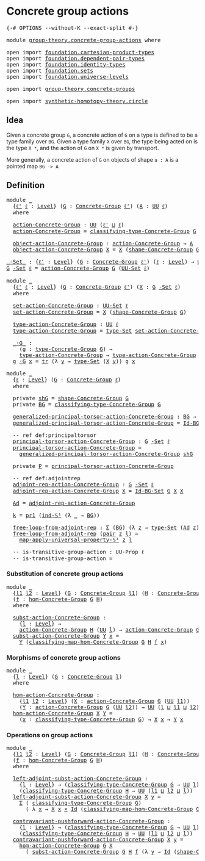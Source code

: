 # Concrete group actions

<pre class="Agda"><a id="35" class="Symbol">{-#</a> <a id="39" class="Keyword">OPTIONS</a> <a id="47" class="Pragma">--without-K</a> <a id="59" class="Pragma">--exact-split</a> <a id="73" class="Symbol">#-}</a>

<a id="78" class="Keyword">module</a> <a id="85" href="group-theory.concrete-group-actions.html" class="Module">group-theory.concrete-group-actions</a> <a id="121" class="Keyword">where</a>

<a id="128" class="Keyword">open</a> <a id="133" class="Keyword">import</a> <a id="140" href="foundation.cartesian-product-types.html" class="Module">foundation.cartesian-product-types</a>
<a id="175" class="Keyword">open</a> <a id="180" class="Keyword">import</a> <a id="187" href="foundation.dependent-pair-types.html" class="Module">foundation.dependent-pair-types</a>
<a id="219" class="Keyword">open</a> <a id="224" class="Keyword">import</a> <a id="231" href="foundation.identity-types.html" class="Module">foundation.identity-types</a>
<a id="257" class="Keyword">open</a> <a id="262" class="Keyword">import</a> <a id="269" href="foundation.sets.html" class="Module">foundation.sets</a>
<a id="285" class="Keyword">open</a> <a id="290" class="Keyword">import</a> <a id="297" href="foundation.universe-levels.html" class="Module">foundation.universe-levels</a>

<a id="325" class="Keyword">open</a> <a id="330" class="Keyword">import</a> <a id="337" href="group-theory.concrete-groups.html" class="Module">group-theory.concrete-groups</a>

<a id="367" class="Keyword">open</a> <a id="372" class="Keyword">import</a> <a id="379" href="synthetic-homotopy-theory.circle.html" class="Module">synthetic-homotopy-theory.circle</a>
</pre>
## Idea

Given a concrete group `G`, a concrete action of `G` on a type is defined to be a type family over `BG`. Given a type family `X` over `BG`, the type being acted on is the type `X *`, and the action of `G` on `X *` is given by transport.

More generally, a concrete action of `G` on objects of shape `a : A` is a pointed map `BG -> A`

## Definition

<pre class="Agda"><a id="784" class="Keyword">module</a> <a id="791" href="group-theory.concrete-group-actions.html#791" class="Module">_</a>
  <a id="795" class="Symbol">{</a><a id="796" href="group-theory.concrete-group-actions.html#796" class="Bound">ℓ&#39;</a> <a id="799" href="group-theory.concrete-group-actions.html#799" class="Bound">ℓ</a> <a id="801" class="Symbol">:</a> <a id="803" href="Agda.Primitive.html#597" class="Postulate">Level</a><a id="808" class="Symbol">}</a> <a id="810" class="Symbol">(</a><a id="811" href="group-theory.concrete-group-actions.html#811" class="Bound">G</a> <a id="813" class="Symbol">:</a> <a id="815" href="group-theory.concrete-groups.html#2031" class="Function">Concrete-Group</a> <a id="830" href="group-theory.concrete-group-actions.html#796" class="Bound">ℓ&#39;</a><a id="832" class="Symbol">)</a> <a id="834" class="Symbol">(</a><a id="835" href="group-theory.concrete-group-actions.html#835" class="Bound">A</a> <a id="837" class="Symbol">:</a> <a id="839" href="foundation-core.universe-levels.html#222" class="Primitive">UU</a> <a id="842" href="group-theory.concrete-group-actions.html#799" class="Bound">ℓ</a><a id="843" class="Symbol">)</a>
  <a id="847" class="Keyword">where</a>
  
  <a id="858" href="group-theory.concrete-group-actions.html#858" class="Function">action-Concrete-Group</a> <a id="880" class="Symbol">:</a> <a id="882" href="foundation-core.universe-levels.html#222" class="Primitive">UU</a> <a id="885" class="Symbol">(</a><a id="886" href="group-theory.concrete-group-actions.html#796" class="Bound">ℓ&#39;</a> <a id="889" href="Agda.Primitive.html#810" class="Primitive Operator">⊔</a> <a id="891" href="group-theory.concrete-group-actions.html#799" class="Bound">ℓ</a><a id="892" class="Symbol">)</a>
  <a id="896" href="group-theory.concrete-group-actions.html#858" class="Function">action-Concrete-Group</a> <a id="918" class="Symbol">=</a> <a id="920" href="group-theory.concrete-groups.html#2432" class="Function">classifying-type-Concrete-Group</a> <a id="952" href="group-theory.concrete-group-actions.html#811" class="Bound">G</a> <a id="954" class="Symbol">→</a> <a id="956" href="group-theory.concrete-group-actions.html#835" class="Bound">A</a>

  <a id="961" href="group-theory.concrete-group-actions.html#961" class="Function">object-action-Concrete-Group</a> <a id="990" class="Symbol">:</a> <a id="992" href="group-theory.concrete-group-actions.html#858" class="Function">action-Concrete-Group</a> <a id="1014" class="Symbol">→</a> <a id="1016" href="group-theory.concrete-group-actions.html#835" class="Bound">A</a>
  <a id="1020" href="group-theory.concrete-group-actions.html#961" class="Function">object-action-Concrete-Group</a> <a id="1049" href="group-theory.concrete-group-actions.html#1049" class="Bound">X</a> <a id="1051" class="Symbol">=</a> <a id="1053" href="group-theory.concrete-group-actions.html#1049" class="Bound">X</a> <a id="1055" class="Symbol">(</a><a id="1056" href="group-theory.concrete-groups.html#2562" class="Function">shape-Concrete-Group</a> <a id="1077" href="group-theory.concrete-group-actions.html#811" class="Bound">G</a><a id="1078" class="Symbol">)</a>

<a id="_-Set_"></a><a id="1081" href="group-theory.concrete-group-actions.html#1081" class="Function Operator">_-Set_</a> <a id="1088" class="Symbol">:</a> <a id="1090" class="Symbol">{</a><a id="1091" href="group-theory.concrete-group-actions.html#1091" class="Bound">ℓ&#39;</a> <a id="1094" class="Symbol">:</a> <a id="1096" href="Agda.Primitive.html#597" class="Postulate">Level</a><a id="1101" class="Symbol">}</a> <a id="1103" class="Symbol">(</a><a id="1104" href="group-theory.concrete-group-actions.html#1104" class="Bound">G</a> <a id="1106" class="Symbol">:</a> <a id="1108" href="group-theory.concrete-groups.html#2031" class="Function">Concrete-Group</a> <a id="1123" href="group-theory.concrete-group-actions.html#1091" class="Bound">ℓ&#39;</a><a id="1125" class="Symbol">)</a> <a id="1127" class="Symbol">(</a><a id="1128" href="group-theory.concrete-group-actions.html#1128" class="Bound">ℓ</a> <a id="1130" class="Symbol">:</a> <a id="1132" href="Agda.Primitive.html#597" class="Postulate">Level</a><a id="1137" class="Symbol">)</a> <a id="1139" class="Symbol">→</a> <a id="1141" href="foundation-core.universe-levels.html#222" class="Primitive">UU</a> <a id="1144" class="Symbol">(</a><a id="1145" href="group-theory.concrete-group-actions.html#1091" class="Bound">ℓ&#39;</a> <a id="1148" href="Agda.Primitive.html#810" class="Primitive Operator">⊔</a> <a id="1150" href="Agda.Primitive.html#780" class="Primitive">lsuc</a> <a id="1155" href="group-theory.concrete-group-actions.html#1128" class="Bound">ℓ</a><a id="1156" class="Symbol">)</a>
<a id="1158" href="group-theory.concrete-group-actions.html#1158" class="Bound">G</a> <a id="1160" href="group-theory.concrete-group-actions.html#1081" class="Function Operator">-Set</a> <a id="1165" href="group-theory.concrete-group-actions.html#1165" class="Bound">ℓ</a> <a id="1167" class="Symbol">=</a> <a id="1169" href="group-theory.concrete-group-actions.html#858" class="Function">action-Concrete-Group</a> <a id="1191" href="group-theory.concrete-group-actions.html#1158" class="Bound">G</a> <a id="1193" class="Symbol">(</a><a id="1194" href="foundation-core.sets.html#1177" class="Function">UU-Set</a> <a id="1201" href="group-theory.concrete-group-actions.html#1165" class="Bound">ℓ</a><a id="1202" class="Symbol">)</a>

<a id="1205" class="Keyword">module</a> <a id="1212" href="group-theory.concrete-group-actions.html#1212" class="Module">_</a>
  <a id="1216" class="Symbol">{</a><a id="1217" href="group-theory.concrete-group-actions.html#1217" class="Bound">ℓ&#39;</a> <a id="1220" href="group-theory.concrete-group-actions.html#1220" class="Bound">ℓ</a> <a id="1222" class="Symbol">:</a> <a id="1224" href="Agda.Primitive.html#597" class="Postulate">Level</a><a id="1229" class="Symbol">}</a> <a id="1231" class="Symbol">(</a><a id="1232" href="group-theory.concrete-group-actions.html#1232" class="Bound">G</a> <a id="1234" class="Symbol">:</a> <a id="1236" href="group-theory.concrete-groups.html#2031" class="Function">Concrete-Group</a> <a id="1251" href="group-theory.concrete-group-actions.html#1217" class="Bound">ℓ&#39;</a><a id="1253" class="Symbol">)</a> <a id="1255" class="Symbol">(</a><a id="1256" href="group-theory.concrete-group-actions.html#1256" class="Bound">X</a> <a id="1258" class="Symbol">:</a> <a id="1260" href="group-theory.concrete-group-actions.html#1232" class="Bound">G</a> <a id="1262" href="group-theory.concrete-group-actions.html#1081" class="Function Operator">-Set</a> <a id="1267" href="group-theory.concrete-group-actions.html#1220" class="Bound">ℓ</a><a id="1268" class="Symbol">)</a>
  <a id="1272" class="Keyword">where</a>

  <a id="1281" href="group-theory.concrete-group-actions.html#1281" class="Function">set-action-Concrete-Group</a> <a id="1307" class="Symbol">:</a> <a id="1309" href="foundation-core.sets.html#1177" class="Function">UU-Set</a> <a id="1316" href="group-theory.concrete-group-actions.html#1220" class="Bound">ℓ</a>
  <a id="1320" href="group-theory.concrete-group-actions.html#1281" class="Function">set-action-Concrete-Group</a> <a id="1346" class="Symbol">=</a> <a id="1348" href="group-theory.concrete-group-actions.html#1256" class="Bound">X</a> <a id="1350" class="Symbol">(</a><a id="1351" href="group-theory.concrete-groups.html#2562" class="Function">shape-Concrete-Group</a> <a id="1372" href="group-theory.concrete-group-actions.html#1232" class="Bound">G</a><a id="1373" class="Symbol">)</a>

  <a id="1378" href="group-theory.concrete-group-actions.html#1378" class="Function">type-action-Concrete-Group</a> <a id="1405" class="Symbol">:</a> <a id="1407" href="foundation-core.universe-levels.html#222" class="Primitive">UU</a> <a id="1410" href="group-theory.concrete-group-actions.html#1220" class="Bound">ℓ</a>
  <a id="1414" href="group-theory.concrete-group-actions.html#1378" class="Function">type-action-Concrete-Group</a> <a id="1441" class="Symbol">=</a> <a id="1443" href="foundation-core.sets.html#1291" class="Function">type-Set</a> <a id="1452" href="group-theory.concrete-group-actions.html#1281" class="Function">set-action-Concrete-Group</a>

  <a id="1481" href="group-theory.concrete-group-actions.html#1481" class="Function Operator">_·G_</a> <a id="1486" class="Symbol">:</a>
    <a id="1492" class="Symbol">(</a><a id="1493" href="group-theory.concrete-group-actions.html#1493" class="Bound">g</a> <a id="1495" class="Symbol">:</a> <a id="1497" href="group-theory.concrete-groups.html#3454" class="Function">type-Concrete-Group</a> <a id="1517" href="group-theory.concrete-group-actions.html#1232" class="Bound">G</a><a id="1518" class="Symbol">)</a> <a id="1520" class="Symbol">→</a>
    <a id="1526" href="group-theory.concrete-group-actions.html#1378" class="Function">type-action-Concrete-Group</a> <a id="1553" class="Symbol">→</a> <a id="1555" href="group-theory.concrete-group-actions.html#1378" class="Function">type-action-Concrete-Group</a>
  <a id="1584" href="group-theory.concrete-group-actions.html#1584" class="Bound">g</a> <a id="1586" href="group-theory.concrete-group-actions.html#1481" class="Function Operator">·G</a> <a id="1589" href="group-theory.concrete-group-actions.html#1589" class="Bound">x</a> <a id="1591" class="Symbol">=</a> <a id="1593" href="foundation-core.identity-types.html#4583" class="Function">tr</a> <a id="1596" class="Symbol">(λ</a> <a id="1599" href="group-theory.concrete-group-actions.html#1599" class="Bound">y</a> <a id="1601" class="Symbol">→</a> <a id="1603" href="foundation-core.sets.html#1291" class="Function">type-Set</a> <a id="1612" class="Symbol">(</a><a id="1613" href="group-theory.concrete-group-actions.html#1256" class="Bound">X</a> <a id="1615" href="group-theory.concrete-group-actions.html#1599" class="Bound">y</a><a id="1616" class="Symbol">))</a> <a id="1619" href="group-theory.concrete-group-actions.html#1584" class="Bound">g</a> <a id="1621" href="group-theory.concrete-group-actions.html#1589" class="Bound">x</a>

<a id="1624" class="Keyword">module</a> <a id="1631" href="group-theory.concrete-group-actions.html#1631" class="Module">_</a>
  <a id="1635" class="Symbol">{</a><a id="1636" href="group-theory.concrete-group-actions.html#1636" class="Bound">ℓ</a> <a id="1638" class="Symbol">:</a> <a id="1640" href="Agda.Primitive.html#597" class="Postulate">Level</a><a id="1645" class="Symbol">}</a> <a id="1647" class="Symbol">(</a><a id="1648" href="group-theory.concrete-group-actions.html#1648" class="Bound">G</a> <a id="1650" class="Symbol">:</a> <a id="1652" href="group-theory.concrete-groups.html#2031" class="Function">Concrete-Group</a> <a id="1667" href="group-theory.concrete-group-actions.html#1636" class="Bound">ℓ</a><a id="1668" class="Symbol">)</a> 
  <a id="1673" class="Keyword">where</a> 

  <a id="1683" class="Keyword">private</a> <a id="1691" href="group-theory.concrete-group-actions.html#1691" class="Function">shG</a> <a id="1695" class="Symbol">=</a> <a id="1697" href="group-theory.concrete-groups.html#2562" class="Function">shape-Concrete-Group</a> <a id="1718" href="group-theory.concrete-group-actions.html#1648" class="Bound">G</a>
  <a id="1722" class="Keyword">private</a> <a id="1730" href="group-theory.concrete-group-actions.html#1730" class="Function">BG</a> <a id="1733" class="Symbol">=</a> <a id="1735" href="group-theory.concrete-groups.html#2432" class="Function">classifying-type-Concrete-Group</a> <a id="1767" href="group-theory.concrete-group-actions.html#1648" class="Bound">G</a>

  <a id="1772" href="group-theory.concrete-group-actions.html#1772" class="Function">generalized-principal-torsor-action-Concrete-Group</a> <a id="1823" class="Symbol">:</a> <a id="1825" href="group-theory.concrete-group-actions.html#1730" class="Function">BG</a> <a id="1828" class="Symbol">→</a> <a id="1830" href="group-theory.concrete-group-actions.html#1648" class="Bound">G</a> <a id="1832" href="group-theory.concrete-group-actions.html#1081" class="Function Operator">-Set</a> <a id="1837" href="group-theory.concrete-group-actions.html#1636" class="Bound">ℓ</a>
  <a id="1841" href="group-theory.concrete-group-actions.html#1772" class="Function">generalized-principal-torsor-action-Concrete-Group</a> <a id="1892" class="Symbol">=</a> <a id="1894" href="group-theory.concrete-groups.html#4489" class="Function">Id-BG-Set</a> <a id="1904" href="group-theory.concrete-group-actions.html#1648" class="Bound">G</a>

  <a id="1909" class="Comment">-- ref def:principaltorsor</a>
  <a id="1938" href="group-theory.concrete-group-actions.html#1938" class="Function">principal-torsor-action-Concrete-Group</a> <a id="1977" class="Symbol">:</a> <a id="1979" href="group-theory.concrete-group-actions.html#1648" class="Bound">G</a> <a id="1981" href="group-theory.concrete-group-actions.html#1081" class="Function Operator">-Set</a> <a id="1986" href="group-theory.concrete-group-actions.html#1636" class="Bound">ℓ</a>
  <a id="1990" href="group-theory.concrete-group-actions.html#1938" class="Function">principal-torsor-action-Concrete-Group</a> <a id="2029" class="Symbol">=</a>
    <a id="2035" href="group-theory.concrete-group-actions.html#1772" class="Function">generalized-principal-torsor-action-Concrete-Group</a> <a id="2086" href="group-theory.concrete-group-actions.html#1691" class="Function">shG</a>

  <a id="2093" class="Keyword">private</a> <a id="2101" href="group-theory.concrete-group-actions.html#2101" class="Function">P</a> <a id="2103" class="Symbol">=</a> <a id="2105" href="group-theory.concrete-group-actions.html#1938" class="Function">principal-torsor-action-Concrete-Group</a>

  <a id="2147" class="Comment">-- ref def:adjointrep</a>
  <a id="2171" href="group-theory.concrete-group-actions.html#2171" class="Function">adjoint-rep-action-Concrete-Group</a> <a id="2205" class="Symbol">:</a> <a id="2207" href="group-theory.concrete-group-actions.html#1648" class="Bound">G</a> <a id="2209" href="group-theory.concrete-group-actions.html#1081" class="Function Operator">-Set</a> <a id="2214" href="group-theory.concrete-group-actions.html#1636" class="Bound">ℓ</a>
  <a id="2218" href="group-theory.concrete-group-actions.html#2171" class="Function">adjoint-rep-action-Concrete-Group</a> <a id="2252" href="group-theory.concrete-group-actions.html#2252" class="Bound">X</a> <a id="2254" class="Symbol">=</a> <a id="2256" href="group-theory.concrete-groups.html#4489" class="Function">Id-BG-Set</a> <a id="2266" href="group-theory.concrete-group-actions.html#1648" class="Bound">G</a> <a id="2268" href="group-theory.concrete-group-actions.html#2252" class="Bound">X</a> <a id="2270" href="group-theory.concrete-group-actions.html#2252" class="Bound">X</a>
  
  <a id="2277" href="group-theory.concrete-group-actions.html#2277" class="Function">Ad</a> <a id="2280" class="Symbol">=</a> <a id="2282" href="group-theory.concrete-group-actions.html#2171" class="Function">adjoint-rep-action-Concrete-Group</a>

  <a id="2319" href="group-theory.concrete-group-actions.html#2319" class="Function">k</a> <a id="2321" class="Symbol">=</a> <a id="2323" href="foundation-core.dependent-pair-types.html#592" class="Field">pr1</a> <a id="2327" class="Symbol">(</a><a id="2328" href="synthetic-homotopy-theory.circle.html#12413" class="Postulate">ind-𝕊¹</a> <a id="2335" class="Symbol">(λ</a> <a id="2338" href="group-theory.concrete-group-actions.html#2338" class="Bound">_</a> <a id="2340" class="Symbol">→</a> <a id="2342" href="group-theory.concrete-group-actions.html#1730" class="Function">BG</a><a id="2344" class="Symbol">))</a>

  <a id="2350" href="group-theory.concrete-group-actions.html#2350" class="Function">free-loop-from-adjoint-rep</a> <a id="2377" class="Symbol">:</a> <a id="2379" href="foundation-core.dependent-pair-types.html#502" class="Record">Σ</a> <a id="2381" class="Symbol">(</a><a id="2382" href="group-theory.concrete-group-actions.html#1730" class="Function">BG</a><a id="2384" class="Symbol">)</a> <a id="2386" class="Symbol">(λ</a> <a id="2389" href="group-theory.concrete-group-actions.html#2389" class="Bound">z</a> <a id="2391" class="Symbol">→</a> <a id="2393" href="foundation-core.sets.html#1291" class="Function">type-Set</a> <a id="2402" class="Symbol">(</a><a id="2403" href="group-theory.concrete-group-actions.html#2277" class="Function">Ad</a> <a id="2406" href="group-theory.concrete-group-actions.html#2389" class="Bound">z</a><a id="2407" class="Symbol">))</a> <a id="2410" class="Symbol">→</a> <a id="2412" class="Symbol">(</a><a id="2413" href="synthetic-homotopy-theory.circle.html#12148" class="Postulate">𝕊¹</a> <a id="2416" class="Symbol">→</a> <a id="2418" href="group-theory.concrete-group-actions.html#1730" class="Function">BG</a><a id="2420" class="Symbol">)</a>
  <a id="2424" href="group-theory.concrete-group-actions.html#2350" class="Function">free-loop-from-adjoint-rep</a> <a id="2451" class="Symbol">(</a><a id="2452" href="foundation-core.dependent-pair-types.html#575" class="InductiveConstructor">pair</a> <a id="2457" href="group-theory.concrete-group-actions.html#2457" class="Bound">z</a> <a id="2459" href="group-theory.concrete-group-actions.html#2459" class="Bound">l</a><a id="2460" class="Symbol">)</a> <a id="2462" class="Symbol">=</a>
    <a id="2468" href="synthetic-homotopy-theory.circle.html#15199" class="Function">map-apply-universal-property-𝕊¹</a> <a id="2500" href="group-theory.concrete-group-actions.html#2457" class="Bound">z</a> <a id="2502" href="group-theory.concrete-group-actions.html#2459" class="Bound">l</a>

  <a id="2507" class="Comment">-- is-transitive-group-action : UU-Prop ℓ </a>
  <a id="2552" class="Comment">-- is-transitive-group-action = </a>
</pre>
### Substitution of concrete group actions

<pre class="Agda"><a id="2642" class="Keyword">module</a> <a id="2649" href="group-theory.concrete-group-actions.html#2649" class="Module">_</a>
  <a id="2653" class="Symbol">{</a><a id="2654" href="group-theory.concrete-group-actions.html#2654" class="Bound">l1</a> <a id="2657" href="group-theory.concrete-group-actions.html#2657" class="Bound">l2</a> <a id="2660" class="Symbol">:</a> <a id="2662" href="Agda.Primitive.html#597" class="Postulate">Level</a><a id="2667" class="Symbol">}</a> <a id="2669" class="Symbol">(</a><a id="2670" href="group-theory.concrete-group-actions.html#2670" class="Bound">G</a> <a id="2672" class="Symbol">:</a> <a id="2674" href="group-theory.concrete-groups.html#2031" class="Function">Concrete-Group</a> <a id="2689" href="group-theory.concrete-group-actions.html#2654" class="Bound">l1</a><a id="2691" class="Symbol">)</a> <a id="2693" class="Symbol">(</a><a id="2694" href="group-theory.concrete-group-actions.html#2694" class="Bound">H</a> <a id="2696" class="Symbol">:</a> <a id="2698" href="group-theory.concrete-groups.html#2031" class="Function">Concrete-Group</a> <a id="2713" href="group-theory.concrete-group-actions.html#2657" class="Bound">l2</a><a id="2715" class="Symbol">)</a>
  <a id="2719" class="Symbol">(</a><a id="2720" href="group-theory.concrete-group-actions.html#2720" class="Bound">f</a> <a id="2722" class="Symbol">:</a> <a id="2724" href="group-theory.concrete-groups.html#7037" class="Function">hom-Concrete-Group</a> <a id="2743" href="group-theory.concrete-group-actions.html#2670" class="Bound">G</a> <a id="2745" href="group-theory.concrete-group-actions.html#2694" class="Bound">H</a><a id="2746" class="Symbol">)</a>
  <a id="2750" class="Keyword">where</a>

  <a id="2759" href="group-theory.concrete-group-actions.html#2759" class="Function">subst-action-Concrete-Group</a> <a id="2787" class="Symbol">:</a>
    <a id="2793" class="Symbol">{</a><a id="2794" href="group-theory.concrete-group-actions.html#2794" class="Bound">l</a> <a id="2796" class="Symbol">:</a> <a id="2798" href="Agda.Primitive.html#597" class="Postulate">Level</a><a id="2803" class="Symbol">}</a> <a id="2805" class="Symbol">→</a>
    <a id="2811" href="group-theory.concrete-group-actions.html#858" class="Function">action-Concrete-Group</a> <a id="2833" href="group-theory.concrete-group-actions.html#2694" class="Bound">H</a> <a id="2835" class="Symbol">(</a><a id="2836" href="foundation-core.universe-levels.html#222" class="Primitive">UU</a> <a id="2839" href="group-theory.concrete-group-actions.html#2794" class="Bound">l</a><a id="2840" class="Symbol">)</a> <a id="2842" class="Symbol">→</a> <a id="2844" href="group-theory.concrete-group-actions.html#858" class="Function">action-Concrete-Group</a> <a id="2866" href="group-theory.concrete-group-actions.html#2670" class="Bound">G</a> <a id="2868" class="Symbol">(</a><a id="2869" href="foundation-core.universe-levels.html#222" class="Primitive">UU</a> <a id="2872" href="group-theory.concrete-group-actions.html#2794" class="Bound">l</a><a id="2873" class="Symbol">)</a>
  <a id="2877" href="group-theory.concrete-group-actions.html#2759" class="Function">subst-action-Concrete-Group</a> <a id="2905" href="group-theory.concrete-group-actions.html#2905" class="Bound">Y</a> <a id="2907" href="group-theory.concrete-group-actions.html#2907" class="Bound">x</a> <a id="2909" class="Symbol">=</a>
    <a id="2915" href="group-theory.concrete-group-actions.html#2905" class="Bound">Y</a> <a id="2917" class="Symbol">(</a><a id="2918" href="group-theory.concrete-groups.html#7387" class="Function">classifying-map-hom-Concrete-Group</a> <a id="2953" href="group-theory.concrete-group-actions.html#2670" class="Bound">G</a> <a id="2955" href="group-theory.concrete-group-actions.html#2694" class="Bound">H</a> <a id="2957" href="group-theory.concrete-group-actions.html#2720" class="Bound">f</a> <a id="2959" href="group-theory.concrete-group-actions.html#2907" class="Bound">x</a><a id="2960" class="Symbol">)</a>
</pre>
### Morphisms of concrete group actions

<pre class="Agda"><a id="3016" class="Keyword">module</a> <a id="3023" href="group-theory.concrete-group-actions.html#3023" class="Module">_</a>
  <a id="3027" class="Symbol">{</a><a id="3028" href="group-theory.concrete-group-actions.html#3028" class="Bound">l</a> <a id="3030" class="Symbol">:</a> <a id="3032" href="Agda.Primitive.html#597" class="Postulate">Level</a><a id="3037" class="Symbol">}</a> <a id="3039" class="Symbol">(</a><a id="3040" href="group-theory.concrete-group-actions.html#3040" class="Bound">G</a> <a id="3042" class="Symbol">:</a> <a id="3044" href="group-theory.concrete-groups.html#2031" class="Function">Concrete-Group</a> <a id="3059" href="group-theory.concrete-group-actions.html#3028" class="Bound">l</a><a id="3060" class="Symbol">)</a>
  <a id="3064" class="Keyword">where</a>

  <a id="3073" href="group-theory.concrete-group-actions.html#3073" class="Function">hom-action-Concrete-Group</a> <a id="3099" class="Symbol">:</a>
    <a id="3105" class="Symbol">{</a><a id="3106" href="group-theory.concrete-group-actions.html#3106" class="Bound">l1</a> <a id="3109" href="group-theory.concrete-group-actions.html#3109" class="Bound">l2</a> <a id="3112" class="Symbol">:</a> <a id="3114" href="Agda.Primitive.html#597" class="Postulate">Level</a><a id="3119" class="Symbol">}</a> <a id="3121" class="Symbol">(</a><a id="3122" href="group-theory.concrete-group-actions.html#3122" class="Bound">X</a> <a id="3124" class="Symbol">:</a> <a id="3126" href="group-theory.concrete-group-actions.html#858" class="Function">action-Concrete-Group</a> <a id="3148" href="group-theory.concrete-group-actions.html#3040" class="Bound">G</a> <a id="3150" class="Symbol">(</a><a id="3151" href="foundation-core.universe-levels.html#222" class="Primitive">UU</a> <a id="3154" href="group-theory.concrete-group-actions.html#3106" class="Bound">l1</a><a id="3156" class="Symbol">))</a>
    <a id="3163" class="Symbol">(</a><a id="3164" href="group-theory.concrete-group-actions.html#3164" class="Bound">Y</a> <a id="3166" class="Symbol">:</a> <a id="3168" href="group-theory.concrete-group-actions.html#858" class="Function">action-Concrete-Group</a> <a id="3190" href="group-theory.concrete-group-actions.html#3040" class="Bound">G</a> <a id="3192" class="Symbol">(</a><a id="3193" href="foundation-core.universe-levels.html#222" class="Primitive">UU</a> <a id="3196" href="group-theory.concrete-group-actions.html#3109" class="Bound">l2</a><a id="3198" class="Symbol">))</a> <a id="3201" class="Symbol">→</a> <a id="3203" href="foundation-core.universe-levels.html#222" class="Primitive">UU</a> <a id="3206" class="Symbol">(</a><a id="3207" href="group-theory.concrete-group-actions.html#3028" class="Bound">l</a> <a id="3209" href="Agda.Primitive.html#810" class="Primitive Operator">⊔</a> <a id="3211" href="group-theory.concrete-group-actions.html#3106" class="Bound">l1</a> <a id="3214" href="Agda.Primitive.html#810" class="Primitive Operator">⊔</a> <a id="3216" href="group-theory.concrete-group-actions.html#3109" class="Bound">l2</a><a id="3218" class="Symbol">)</a>
  <a id="3222" href="group-theory.concrete-group-actions.html#3073" class="Function">hom-action-Concrete-Group</a> <a id="3248" href="group-theory.concrete-group-actions.html#3248" class="Bound">X</a> <a id="3250" href="group-theory.concrete-group-actions.html#3250" class="Bound">Y</a> <a id="3252" class="Symbol">=</a>
    <a id="3258" class="Symbol">(</a><a id="3259" href="group-theory.concrete-group-actions.html#3259" class="Bound">x</a> <a id="3261" class="Symbol">:</a> <a id="3263" href="group-theory.concrete-groups.html#2432" class="Function">classifying-type-Concrete-Group</a> <a id="3295" href="group-theory.concrete-group-actions.html#3040" class="Bound">G</a><a id="3296" class="Symbol">)</a> <a id="3298" class="Symbol">→</a> <a id="3300" href="group-theory.concrete-group-actions.html#3248" class="Bound">X</a> <a id="3302" href="group-theory.concrete-group-actions.html#3259" class="Bound">x</a> <a id="3304" class="Symbol">→</a> <a id="3306" href="group-theory.concrete-group-actions.html#3250" class="Bound">Y</a> <a id="3308" href="group-theory.concrete-group-actions.html#3259" class="Bound">x</a>
</pre>
### Operations on group actions

<pre class="Agda"><a id="3356" class="Keyword">module</a> <a id="3363" href="group-theory.concrete-group-actions.html#3363" class="Module">_</a>
  <a id="3367" class="Symbol">{</a><a id="3368" href="group-theory.concrete-group-actions.html#3368" class="Bound">l1</a> <a id="3371" href="group-theory.concrete-group-actions.html#3371" class="Bound">l2</a> <a id="3374" class="Symbol">:</a> <a id="3376" href="Agda.Primitive.html#597" class="Postulate">Level</a><a id="3381" class="Symbol">}</a> <a id="3383" class="Symbol">(</a><a id="3384" href="group-theory.concrete-group-actions.html#3384" class="Bound">G</a> <a id="3386" class="Symbol">:</a> <a id="3388" href="group-theory.concrete-groups.html#2031" class="Function">Concrete-Group</a> <a id="3403" href="group-theory.concrete-group-actions.html#3368" class="Bound">l1</a><a id="3405" class="Symbol">)</a> <a id="3407" class="Symbol">(</a><a id="3408" href="group-theory.concrete-group-actions.html#3408" class="Bound">H</a> <a id="3410" class="Symbol">:</a> <a id="3412" href="group-theory.concrete-groups.html#2031" class="Function">Concrete-Group</a> <a id="3427" href="group-theory.concrete-group-actions.html#3371" class="Bound">l2</a><a id="3429" class="Symbol">)</a>
  <a id="3433" class="Symbol">(</a><a id="3434" href="group-theory.concrete-group-actions.html#3434" class="Bound">f</a> <a id="3436" class="Symbol">:</a> <a id="3438" href="group-theory.concrete-groups.html#7037" class="Function">hom-Concrete-Group</a> <a id="3457" href="group-theory.concrete-group-actions.html#3384" class="Bound">G</a> <a id="3459" href="group-theory.concrete-group-actions.html#3408" class="Bound">H</a><a id="3460" class="Symbol">)</a>
  <a id="3464" class="Keyword">where</a>

  <a id="3473" href="group-theory.concrete-group-actions.html#3473" class="Function">left-adjoint-subst-action-Concrete-Group</a> <a id="3514" class="Symbol">:</a>
    <a id="3520" class="Symbol">{</a><a id="3521" href="group-theory.concrete-group-actions.html#3521" class="Bound">l</a> <a id="3523" class="Symbol">:</a> <a id="3525" href="Agda.Primitive.html#597" class="Postulate">Level</a><a id="3530" class="Symbol">}</a> <a id="3532" class="Symbol">→</a> <a id="3534" class="Symbol">(</a><a id="3535" href="group-theory.concrete-groups.html#2432" class="Function">classifying-type-Concrete-Group</a> <a id="3567" href="group-theory.concrete-group-actions.html#3384" class="Bound">G</a> <a id="3569" class="Symbol">→</a> <a id="3571" href="foundation-core.universe-levels.html#222" class="Primitive">UU</a> <a id="3574" href="group-theory.concrete-group-actions.html#3521" class="Bound">l</a><a id="3575" class="Symbol">)</a> <a id="3577" class="Symbol">→</a>
    <a id="3583" class="Symbol">(</a><a id="3584" href="group-theory.concrete-groups.html#2432" class="Function">classifying-type-Concrete-Group</a> <a id="3616" href="group-theory.concrete-group-actions.html#3408" class="Bound">H</a> <a id="3618" class="Symbol">→</a> <a id="3620" href="foundation-core.universe-levels.html#222" class="Primitive">UU</a> <a id="3623" class="Symbol">(</a><a id="3624" href="group-theory.concrete-group-actions.html#3368" class="Bound">l1</a> <a id="3627" href="Agda.Primitive.html#810" class="Primitive Operator">⊔</a> <a id="3629" href="group-theory.concrete-group-actions.html#3371" class="Bound">l2</a> <a id="3632" href="Agda.Primitive.html#810" class="Primitive Operator">⊔</a> <a id="3634" href="group-theory.concrete-group-actions.html#3521" class="Bound">l</a><a id="3635" class="Symbol">))</a>
  <a id="3640" href="group-theory.concrete-group-actions.html#3473" class="Function">left-adjoint-subst-action-Concrete-Group</a> <a id="3681" href="group-theory.concrete-group-actions.html#3681" class="Bound">X</a> <a id="3683" href="group-theory.concrete-group-actions.html#3683" class="Bound">y</a> <a id="3685" class="Symbol">=</a>
    <a id="3691" href="foundation-core.dependent-pair-types.html#502" class="Record">Σ</a> <a id="3693" class="Symbol">(</a> <a id="3695" href="group-theory.concrete-groups.html#2432" class="Function">classifying-type-Concrete-Group</a> <a id="3727" href="group-theory.concrete-group-actions.html#3384" class="Bound">G</a><a id="3728" class="Symbol">)</a>
      <a id="3736" class="Symbol">(</a> <a id="3738" class="Symbol">λ</a> <a id="3740" href="group-theory.concrete-group-actions.html#3740" class="Bound">x</a> <a id="3742" class="Symbol">→</a> <a id="3744" href="group-theory.concrete-group-actions.html#3681" class="Bound">X</a> <a id="3746" href="group-theory.concrete-group-actions.html#3740" class="Bound">x</a> <a id="3748" href="foundation-core.cartesian-product-types.html#577" class="Function Operator">×</a> <a id="3750" href="foundation-core.identity-types.html#641" class="Datatype">Id</a> <a id="3753" class="Symbol">(</a><a id="3754" href="group-theory.concrete-groups.html#7387" class="Function">classifying-map-hom-Concrete-Group</a> <a id="3789" href="group-theory.concrete-group-actions.html#3384" class="Bound">G</a> <a id="3791" href="group-theory.concrete-group-actions.html#3408" class="Bound">H</a> <a id="3793" href="group-theory.concrete-group-actions.html#3434" class="Bound">f</a> <a id="3795" href="group-theory.concrete-group-actions.html#3740" class="Bound">x</a><a id="3796" class="Symbol">)</a> <a id="3798" href="group-theory.concrete-group-actions.html#3683" class="Bound">y</a><a id="3799" class="Symbol">)</a>

  <a id="3804" href="group-theory.concrete-group-actions.html#3804" class="Function">contravariant-pushforward-action-Concrete-Group</a> <a id="3852" class="Symbol">:</a>
    <a id="3858" class="Symbol">{</a><a id="3859" href="group-theory.concrete-group-actions.html#3859" class="Bound">l</a> <a id="3861" class="Symbol">:</a> <a id="3863" href="Agda.Primitive.html#597" class="Postulate">Level</a><a id="3868" class="Symbol">}</a> <a id="3870" class="Symbol">→</a> <a id="3872" class="Symbol">(</a><a id="3873" href="group-theory.concrete-groups.html#2432" class="Function">classifying-type-Concrete-Group</a> <a id="3905" href="group-theory.concrete-group-actions.html#3384" class="Bound">G</a> <a id="3907" class="Symbol">→</a> <a id="3909" href="foundation-core.universe-levels.html#222" class="Primitive">UU</a> <a id="3912" href="group-theory.concrete-group-actions.html#3859" class="Bound">l</a><a id="3913" class="Symbol">)</a> <a id="3915" class="Symbol">→</a>
    <a id="3921" class="Symbol">(</a><a id="3922" href="group-theory.concrete-groups.html#2432" class="Function">classifying-type-Concrete-Group</a> <a id="3954" href="group-theory.concrete-group-actions.html#3408" class="Bound">H</a> <a id="3956" class="Symbol">→</a> <a id="3958" href="foundation-core.universe-levels.html#222" class="Primitive">UU</a> <a id="3961" class="Symbol">(</a><a id="3962" href="group-theory.concrete-group-actions.html#3368" class="Bound">l1</a> <a id="3965" href="Agda.Primitive.html#810" class="Primitive Operator">⊔</a> <a id="3967" href="group-theory.concrete-group-actions.html#3371" class="Bound">l2</a> <a id="3970" href="Agda.Primitive.html#810" class="Primitive Operator">⊔</a> <a id="3972" href="group-theory.concrete-group-actions.html#3859" class="Bound">l</a><a id="3973" class="Symbol">))</a>
  <a id="3978" href="group-theory.concrete-group-actions.html#3804" class="Function">contravariant-pushforward-action-Concrete-Group</a> <a id="4026" href="group-theory.concrete-group-actions.html#4026" class="Bound">X</a> <a id="4028" href="group-theory.concrete-group-actions.html#4028" class="Bound">y</a> <a id="4030" class="Symbol">=</a>
    <a id="4036" href="group-theory.concrete-group-actions.html#3073" class="Function">hom-action-Concrete-Group</a> <a id="4062" href="group-theory.concrete-group-actions.html#3384" class="Bound">G</a> <a id="4064" href="group-theory.concrete-group-actions.html#4026" class="Bound">X</a>
      <a id="4072" class="Symbol">(</a> <a id="4074" href="group-theory.concrete-group-actions.html#2759" class="Function">subst-action-Concrete-Group</a> <a id="4102" href="group-theory.concrete-group-actions.html#3384" class="Bound">G</a> <a id="4104" href="group-theory.concrete-group-actions.html#3408" class="Bound">H</a> <a id="4106" href="group-theory.concrete-group-actions.html#3434" class="Bound">f</a> <a id="4108" class="Symbol">(λ</a> <a id="4111" href="group-theory.concrete-group-actions.html#4111" class="Bound">y</a> <a id="4113" class="Symbol">→</a> <a id="4115" href="foundation-core.identity-types.html#641" class="Datatype">Id</a> <a id="4118" class="Symbol">(</a><a id="4119" href="group-theory.concrete-groups.html#2562" class="Function">shape-Concrete-Group</a> <a id="4140" href="group-theory.concrete-group-actions.html#3408" class="Bound">H</a><a id="4141" class="Symbol">)</a> <a id="4143" href="group-theory.concrete-group-actions.html#4111" class="Bound">y</a><a id="4144" class="Symbol">))</a>
</pre>

